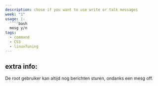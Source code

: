 ```yaml
---
description: chose if you want to use write or talk messages
week: "1"
usage: |-
  ````bash 
  mesg y/n
tags:
  - command
  - CS3
  - linuxTuning
---
```

## extra info:

De root gebruiker kan altijd nog berichten sturen, ondanks een mesg off.
